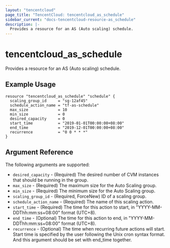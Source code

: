 ```yaml
---
layout: "tencentcloud"
page_title: "TencentCloud: tencentcloud_as_schedule"
sidebar_current: "docs-tencentcloud-resource-as_schedule"
description: |-
  Provides a resource for an AS (Auto scaling) schedule.
---
```


# tencentcloud_as_schedule

Provides a resource for an AS (Auto scaling) schedule.

## Example Usage

```hcl
resource "tencentcloud_as_schedule" "schedule" {
  scaling_group_id     = "sg-12af45"
  schedule_action_name = "tf-as-schedule"
  max_size             = 10
  min_size             = 0
  desired_capacity     = 0
  start_time           = "2019-01-01T00:00:00+08:00"
  end_time             = "2019-12-01T00:00:00+08:00"
  recurrence           = "0 0 * * *"
}
```

## Argument Reference

The following arguments are supported:

* `desired_capacity` - (Required) The desired number of CVM instances that should be running in the group.
* `max_size` - (Required) The maximum size for the Auto Scaling group.
* `min_size` - (Required) The minimum size for the Auto Scaling group.
* `scaling_group_id` - (Required, ForceNew) ID of a scaling group.
* `schedule_action_name` - (Required) The name of this scaling action.
* `start_time` - (Required) The time for this action to start, in "YYYY-MM-DDThh:mm:ss+08:00" format (UTC+8).
* `end_time` - (Optional) The time for this action to end, in "YYYY-MM-DDThh:mm:ss+08:00" format (UTC+8).
* `recurrence` - (Optional) The time when recurring future actions will start. Start time is specified by the user following the Unix cron syntax format. And this argument should be set with end_time together.


